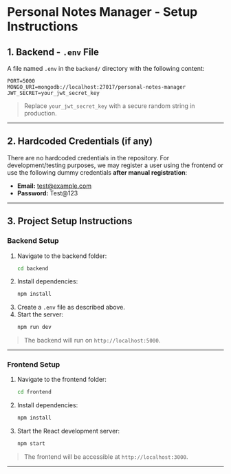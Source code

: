 # Personal Notes Manager - Setup Instructions

## 1. Backend - `.env` File

A file named `.env` in the `backend/` directory with the following content:

```
PORT=5000
MONGO_URI=mongodb://localhost:27017/personal-notes-manager
JWT_SECRET=your_jwt_secret_key
```

> Replace `your_jwt_secret_key` with a secure random string in production.

---

## 2. Hardcoded Credentials (if any)

There are no hardcoded credentials in the repository. For development/testing purposes, we may register a user using the frontend or use the following dummy credentials **after manual registration**:

- **Email:** test@example.com
- **Password:** Test@123

---

## 3. Project Setup Instructions

### Backend Setup

1. Navigate to the backend folder:
    ```bash
    cd backend
    ```
2. Install dependencies:
    ```bash
    npm install
    ```
3. Create a `.env` file as described above.
4. Start the server:
    ```bash
    npm run dev
    ```

> The backend will run on `http://localhost:5000`.

---

### Frontend Setup

1. Navigate to the frontend folder:
    ```bash
    cd frontend
    ```
2. Install dependencies:
    ```bash
    npm install
    ```
3. Start the React development server:
    ```bash
    npm start
    ```

> The frontend will be accessible at `http://localhost:3000`.

---
